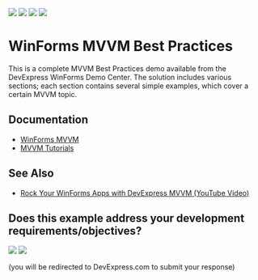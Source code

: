 <!-- default badges list -->
![](https://img.shields.io/endpoint?url=https://codecentral.devexpress.com/api/v1/VersionRange/128615628/15.1.3%2B)
[![](https://img.shields.io/badge/Open_in_DevExpress_Support_Center-FF7200?style=flat-square&logo=DevExpress&logoColor=white)](https://supportcenter.devexpress.com/ticket/details/T228317)
[![](https://img.shields.io/badge/📖_How_to_use_DevExpress_Examples-e9f6fc?style=flat-square)](https://docs.devexpress.com/GeneralInformation/403183)
[![](https://img.shields.io/badge/💬_Leave_Feedback-feecdd?style=flat-square)](#does-this-example-address-your-development-requirementsobjectives)
<!-- default badges end -->

# WinForms MVVM Best Practices

This is a complete MVVM Best Practices demo available from the DevExpress WinForms Demo Center. The solution includes various sections; each section contains several simple examples, which cover a certain MVVM topic.


## Documentation

* [WinForms MVVM](https://docs.devexpress.com/WindowsForms/113955/build-an-application/winforms-mvvm)
* [MVVM Tutorials](https://docs.devexpress.com/WindowsForms/114101/build-an-application/winforms-mvvm/tutorials)


## See Also

* [Rock Your WinForms Apps with DevExpress MVVM (YouTube Video)](https://www.youtube.com/watch?v=mTwD7dCcaCo)

<!-- feedback -->
## Does this example address your development requirements/objectives?

[<img src="https://www.devexpress.com/support/examples/i/yes-button.svg"/>](https://www.devexpress.com/support/examples/survey.xml?utm_source=github&utm_campaign=winforms-mvvm-best-practices&~~~was_helpful=yes) [<img src="https://www.devexpress.com/support/examples/i/no-button.svg"/>](https://www.devexpress.com/support/examples/survey.xml?utm_source=github&utm_campaign=winforms-mvvm-best-practices&~~~was_helpful=no)

(you will be redirected to DevExpress.com to submit your response)
<!-- feedback end -->
